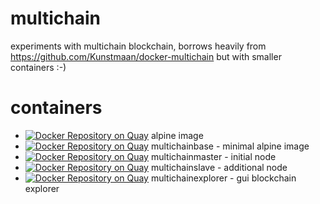 # multichain
experiments with multichain blockchain, borrows heavily from https://github.com/Kunstmaan/docker-multichain 
but with smaller containers :-)

# containers
- [![Docker Repository on Quay](https://quay.io/repository/jamesmcewan/alpine/status "Docker Repository on Quay")](https://quay.io/repository/jamesmcewan/alpine) alpine image
- [![Docker Repository on Quay](https://quay.io/repository/jamesmcewan/multichainbase/status "Docker Repository on Quay")](https://quay.io/repository/jamesmcewan/multichainbase) multichainbase - minimal alpine image 
- [![Docker Repository on Quay](https://quay.io/repository/jamesmcewan/multichainmaster/status "Docker Repository on Quay")](https://quay.io/repository/jamesmcewan/multichainmaster) multichainmaster - initial node
- [![Docker Repository on Quay](https://quay.io/repository/jamesmcewan/multichainslave/status "Docker Repository on Quay")](https://quay.io/repository/jamesmcewan/multichainslave) multichainslave - additional node
- [![Docker Repository on Quay](https://quay.io/repository/jamesmcewan/multichainexplorer/status "Docker Repository on Quay")](https://quay.io/repository/jamesmcewan/multichainexplorer) multichainexplorer - gui blockchain explorer
